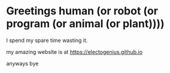 # Greetings human (or robot (or program (or animal (or plant))))
I spend my spare time wasting it.

my amazing website is at https://electogenius.github.io

anyways bye
